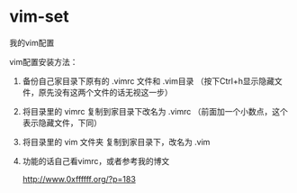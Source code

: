 vim-set
=======

我的vim配置

vim配置安装方法：

1. 备份自己家目录下原有的 .vimrc 文件和 .vim目录 （按下Ctrl+h显示隐藏文件，原先没有这两个文件的话无视这一步）

2. 将目录里的 vimrc 复制到家目录下改名为 .vimrc （前面加一个小数点，这个表示隐藏文件，下同）

3. 将目录里的 vim 文件夹 复制到家目录下，改名为 .vim

4. 功能的话自己看vimrc，或者参考我的博文 

	 http://www.0xffffff.org/?p=183
